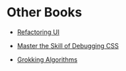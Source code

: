 # Other Books

<!-- {::comment}
Please kindly follow this structure when you are contributing
{:/comment} -->

<!-- // List everything in alphabetical order (A - Z)
// List them as a direct link to the resource (No redirects) -->

<!-- - [Title of the book pdf](direct link to the book) -->

- [Refactoring UI](https://drive.google.com/file/d/1BBDRWce50nbml-L_PoT9eV2Yra4hvocP/view?usp=share_link)

- [Master the Skill of Debugging CSS](https://drive.google.com/file/d/1cS5q-2GSTBI-ojsush7bIuuHHfGQX_Ok/view?usp=share_link)

- [Grokking Algorithms](https://drive.google.com/file/d/1pRFTsDX0uYthSHBRInS-_7EG1LzU6QKd/view?usp=share_link)
